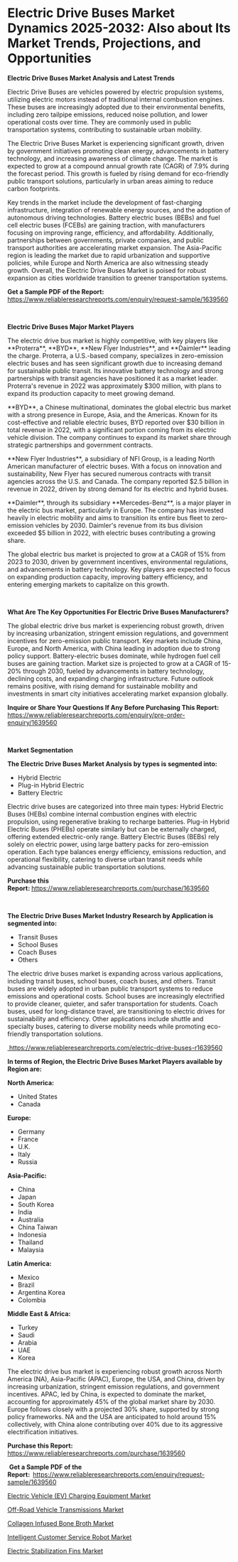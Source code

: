 <p><h1>Electric Drive Buses Market Dynamics 2025-2032: Also about Its Market Trends, Projections, and Opportunities</h1></p><p><strong>Electric Drive Buses Market Analysis and Latest Trends</strong></p>
<p><p>Electric Drive Buses are vehicles powered by electric propulsion systems, utilizing electric motors instead of traditional internal combustion engines. These buses are increasingly adopted due to their environmental benefits, including zero tailpipe emissions, reduced noise pollution, and lower operational costs over time. They are commonly used in public transportation systems, contributing to sustainable urban mobility.</p><p>The Electric Drive Buses Market is experiencing significant growth, driven by government initiatives promoting clean energy, advancements in battery technology, and increasing awareness of climate change. The market is expected to grow at a compound annual growth rate (CAGR) of 7.9% during the forecast period. This growth is fueled by rising demand for eco-friendly public transport solutions, particularly in urban areas aiming to reduce carbon footprints.</p><p>Key trends in the market include the development of fast-charging infrastructure, integration of renewable energy sources, and the adoption of autonomous driving technologies. Battery electric buses (BEBs) and fuel cell electric buses (FCEBs) are gaining traction, with manufacturers focusing on improving range, efficiency, and affordability. Additionally, partnerships between governments, private companies, and public transport authorities are accelerating market expansion. The Asia-Pacific region is leading the market due to rapid urbanization and supportive policies, while Europe and North America are also witnessing steady growth. Overall, the Electric Drive Buses Market is poised for robust expansion as cities worldwide transition to greener transportation systems.</p></p>
<p><strong>Get a Sample PDF of the Report:&nbsp;</strong> <a href="https://www.reliableresearchreports.com/enquiry/request-sample/1639560?utm_campaign=28&utm_medium=2&utm_source=Github&utm_content=ia&utm_term=23012025&utm_id=electric-drive-buses">https://www.reliableresearchreports.com/enquiry/request-sample/1639560</a></p>
<p>&nbsp;</p>
<p><strong>Electric Drive Buses Major Market Players</strong></p>
<p><p>The electric drive bus market is highly competitive, with key players like **Proterra**, **BYD**, **New Flyer Industries**, and **Daimler** leading the charge. Proterra, a U.S.-based company, specializes in zero-emission electric buses and has seen significant growth due to increasing demand for sustainable public transit. Its innovative battery technology and strong partnerships with transit agencies have positioned it as a market leader. Proterra's revenue in 2022 was approximately $300 million, with plans to expand its production capacity to meet growing demand.</p><p>**BYD**, a Chinese multinational, dominates the global electric bus market with a strong presence in Europe, Asia, and the Americas. Known for its cost-effective and reliable electric buses, BYD reported over $30 billion in total revenue in 2022, with a significant portion coming from its electric vehicle division. The company continues to expand its market share through strategic partnerships and government contracts.</p><p>**New Flyer Industries**, a subsidiary of NFI Group, is a leading North American manufacturer of electric buses. With a focus on innovation and sustainability, New Flyer has secured numerous contracts with transit agencies across the U.S. and Canada. The company reported $2.5 billion in revenue in 2022, driven by strong demand for its electric and hybrid buses.</p><p>**Daimler**, through its subsidiary **Mercedes-Benz**, is a major player in the electric bus market, particularly in Europe. The company has invested heavily in electric mobility and aims to transition its entire bus fleet to zero-emission vehicles by 2030. Daimler's revenue from its bus division exceeded $5 billion in 2022, with electric buses contributing a growing share.</p><p>The global electric bus market is projected to grow at a CAGR of 15% from 2023 to 2030, driven by government incentives, environmental regulations, and advancements in battery technology. Key players are expected to focus on expanding production capacity, improving battery efficiency, and entering emerging markets to capitalize on this growth.</p></p>
<p>&nbsp;</p>
<p><strong>What Are The Key Opportunities For Electric Drive Buses Manufacturers?</strong></p>
<p><p>The global electric drive bus market is experiencing robust growth, driven by increasing urbanization, stringent emission regulations, and government incentives for zero-emission public transport. Key markets include China, Europe, and North America, with China leading in adoption due to strong policy support. Battery-electric buses dominate, while hydrogen fuel cell buses are gaining traction. Market size is projected to grow at a CAGR of 15-20% through 2030, fueled by advancements in battery technology, declining costs, and expanding charging infrastructure. Future outlook remains positive, with rising demand for sustainable mobility and investments in smart city initiatives accelerating market expansion globally.</p></p>
<p><strong>Inquire or Share Your Questions If Any Before Purchasing This Report:</strong> <a href="https://www.reliableresearchreports.com/enquiry/pre-order-enquiry/1639560?utm_campaign=28&utm_medium=2&utm_source=Github&utm_content=ia&utm_term=23012025&utm_id=electric-drive-buses">https://www.reliableresearchreports.com/enquiry/pre-order-enquiry/1639560</a></p>
<p>&nbsp;</p>
<p><strong>Market Segmentation</strong></p>
<p><strong>The Electric Drive Buses Market Analysis by types is segmented into:</strong></p>
<p><ul><li>Hybrid Electric</li><li>Plug-in Hybrid Electric</li><li>Battery Electric</li></ul></p>
<p><p>Electric drive buses are categorized into three main types: Hybrid Electric Buses (HEBs) combine internal combustion engines with electric propulsion, using regenerative braking to recharge batteries. Plug-in Hybrid Electric Buses (PHEBs) operate similarly but can be externally charged, offering extended electric-only range. Battery Electric Buses (BEBs) rely solely on electric power, using large battery packs for zero-emission operation. Each type balances energy efficiency, emissions reduction, and operational flexibility, catering to diverse urban transit needs while advancing sustainable public transportation solutions.</p></p>
<p><strong>Purchase this Report:&nbsp;</strong><a href="https://www.reliableresearchreports.com/purchase/1639560?utm_campaign=28&utm_medium=2&utm_source=Github&utm_content=ia&utm_term=23012025&utm_id=electric-drive-buses">https://www.reliableresearchreports.com/purchase/1639560</a></p>
<p>&nbsp;</p>
<p><strong>The Electric Drive Buses Market Industry Research by Application is segmented into:</strong></p>
<p><ul><li>Transit Buses</li><li>School Buses</li><li>Coach Buses</li><li>Others</li></ul></p>
<p><p>The electric drive buses market is expanding across various applications, including transit buses, school buses, coach buses, and others. Transit buses are widely adopted in urban public transport systems to reduce emissions and operational costs. School buses are increasingly electrified to provide cleaner, quieter, and safer transportation for students. Coach buses, used for long-distance travel, are transitioning to electric drives for sustainability and efficiency. Other applications include shuttle and specialty buses, catering to diverse mobility needs while promoting eco-friendly transportation solutions.</p></p>
<p><a href="https://www.reliableresearchreports.com/electric-drive-buses-r1639560?utm_campaign=28&utm_medium=2&utm_source=Github&utm_content=ia&utm_term=23012025&utm_id=electric-drive-buses">&nbsp;https://www.reliableresearchreports.com/electric-drive-buses-r1639560</a></p>
<p><strong>In terms of Region, the Electric Drive Buses Market Players available by Region are:</strong></p>
<p>
    <p> <strong> North America: </strong>
        <ul>
            <li>United States</li>
            <li>Canada</li>
        </ul>
        </p> 
    <p> <strong> Europe: </strong>
        <ul>
            <li>Germany</li>
            <li>France</li>
            <li>U.K.</li>
            <li>Italy</li>
            <li>Russia</li>
        </ul>
        </p> 
    <p> <strong> Asia-Pacific: </strong>
        <ul>
            <li>China</li>
            <li>Japan</li>
            <li>South Korea</li>
            <li>India</li>
            <li>Australia</li>
            <li>China Taiwan</li>
            <li>Indonesia</li>
            <li>Thailand</li>
            <li>Malaysia</li>
        </ul>
        </p> 
    <p> <strong> Latin America: </strong>
        <ul>
            <li>Mexico</li>
            <li>Brazil</li>
            <li>Argentina Korea</li>
            <li>Colombia</li>
        </ul>
        </p> 
    <p> <strong> Middle East & Africa: </strong>
        <ul>
            <li>Turkey</li>
            <li>Saudi</li>
            <li>Arabia</li>
            <li>UAE</li>
            <li>Korea</li>
        </ul>
    </p>
    </p>
<p><p>The electric drive bus market is experiencing robust growth across North America (NA), Asia-Pacific (APAC), Europe, the USA, and China, driven by increasing urbanization, stringent emission regulations, and government incentives. APAC, led by China, is expected to dominate the market, accounting for approximately 45% of the global market share by 2030. Europe follows closely with a projected 30% share, supported by strong policy frameworks. NA and the USA are anticipated to hold around 15% collectively, with China alone contributing over 40% due to its aggressive electrification initiatives.</p></p>
<p><strong>Purchase this Report: </strong><a href="https://www.reliableresearchreports.com/purchase/1639560?utm_campaign=28&utm_medium=2&utm_source=Github&utm_content=ia&utm_term=23012025&utm_id=electric-drive-buses">https://www.reliableresearchreports.com/purchase/1639560</a></p>
<p>&nbsp;<strong>Get a Sample PDF of the Report:&nbsp;&nbsp;</strong><a href="https://www.reliableresearchreports.com/enquiry/request-sample/1639560?utm_campaign=28&utm_medium=2&utm_source=Github&utm_content=ia&utm_term=23012025&utm_id=electric-drive-buses">https://www.reliableresearchreports.com/enquiry/request-sample/1639560</a></p>
<p><strong></strong></p>
<p><p><a href="https://www.linkedin.com/pulse/electric-vehicle-ev-charging-equipment-market-size-average-zgggc?utm_campaign=28&utm_medium=2&utm_source=Github&utm_content=ia&utm_term=23012025&utm_id=electric-drive-buses">Electric Vehicle (EV) Charging Equipment Market</a></p><p><a href="https://github.com/SamiaChowdhury801/Market-Research-Report-List-1/blob/main/off-road-vehicle-transmissions-market.md?utm_campaign=28&utm_medium=2&utm_source=Github&utm_content=ia&utm_term=23012025&utm_id=electric-drive-buses">Off-Road Vehicle Transmissions Market</a></p><p><a href="https://www.linkedin.com/pulse/future-collagen-infused-bone-broth-market-global-forecast-nyb6c?utm_campaign=28&utm_medium=2&utm_source=Github&utm_content=ia&utm_term=23012025&utm_id=electric-drive-buses">Collagen Infused Bone Broth Market</a></p><p><a href="https://www.linkedin.com/pulse/broad-overview-intelligent-customer-service-robot-market-size-1edpe?utm_campaign=28&utm_medium=2&utm_source=Github&utm_content=ia&utm_term=23012025&utm_id=electric-drive-buses">Intelligent Customer Service Robot Market</a></p><p><a href="https://github.com/LilianFaulkner65/Market-Research-Report-List-1/blob/main/electric-stabilization-fins-market.md?utm_campaign=28&utm_medium=2&utm_source=Github&utm_content=ia&utm_term=23012025&utm_id=electric-drive-buses">Electric Stabilization Fins Market</a></p></p>